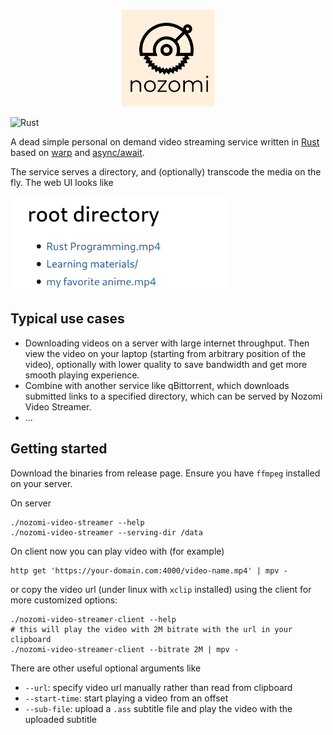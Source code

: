 <p align="center">
<img src="./figures/logo.png" width="150px"/>
</p>

![Rust](https://github.com/L1AN0/nozomi-video-streamer/workflows/Rust/badge.svg)

A dead simple personal on demand video streaming service written in [Rust](https://www.rust-lang.org/) based on [warp](https://github.com/seanmonstar/warp) and [async/await](https://github.com/rust-lang/rust/issues/50547).

The service serves a directory, and (optionally) transcode the media on the fly. The web UI looks like

<p align="left">
<img src="./figures/webui.png" width="350px"/>
</p>

## Typical use cases 

* Downloading videos on a server with large internet throughput. Then view the video on your laptop (starting from arbitrary position of the video), optionally with lower quality to save bandwidth and get more smooth playing experience.
* Combine with another service like qBittorrent, which downloads submitted links to a specified directory, which can be served by Nozomi Video Streamer.
* ...

## Getting started

Download the binaries from release page. Ensure you have `ffmpeg` installed on your server.

On server 

```
./nozomi-video-streamer --help
./nozomi-video-streamer --serving-dir /data
```

On client now you can play video with (for example)

```
http get 'https://your-domain.com:4000/video-name.mp4' | mpv -
```

or copy the video url (under linux with `xclip` installed) using the client for more customized options:

```
./nozomi-video-streamer-client --help
# this will play the video with 2M bitrate with the url in your clipboard
./nozomi-video-streamer-client --bitrate 2M | mpv - 
```

There are other useful optional arguments like

- `--url`: specify video url manually rather than read from clipboard
- `--start-time`: start playing a video from an offset
- `--sub-file`: upload a `.ass` subtitle file and play the video with the uploaded subtitle
